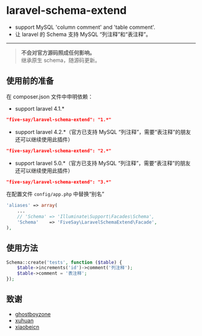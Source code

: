 laravel-schema-extend
=====================

- support MySQL 'column comment' and 'table comment'.
- 让 laravel 的 Schema 支持 MySQL “列注释”和“表注释”。

---

> **不会对官方源码照成任何影响。**  
> 继承原生 schema，随源码更新。  


## 使用前的准备

在 composer.json 文件中申明依赖：

* support laravel 4.1.*
```json
"five-say/laravel-schema-extend": "1.*"
```

* support laravel 4.2.*（官方已支持 MySQL “列注释”，需要“表注释”的朋友还可以继续使用此插件）
```json
"five-say/laravel-schema-extend": "2.*"
```

* support laravel 5.0.*（官方已支持 MySQL “列注释”，需要“表注释”的朋友还可以继续使用此插件）
```json
"five-say/laravel-schema-extend": "3.*"
```


在配置文件 `config/app.php` 中替换“别名”

```php
'aliases' => array(
    ...
    // 'Schema' => 'Illuminate\Support\Facades\Schema',
    'Schema'    => 'FiveSay\LaravelSchemaExtend\Facade',
),
```

## 使用方法

```php
Schema::create('tests', function ($table) {
    $table->increments('id')->comment('列注释');
    $table->comment = '表注释';
});
```

## 致谢

- [ghostboyzone](https://github.com/ghostboyzone)
- [xuhuan](https://github.com/xuhuan)
- [xiaobeicn](https://github.com/xiaobeicn)
